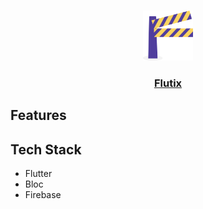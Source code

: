 <br/>
<p align="center">
  <a href="https://github.com/gusrylmubarok/flutix">
    <img src="assets/logo.png" alt="Logo" width="80" height="80">
  </a>

<h3 align="center"><a href="https://gusrylmubarok.github.io/apps/flutix">Flutix</a></h3>

## Features



## Tech Stack

- Flutter
- Bloc
- Firebase
